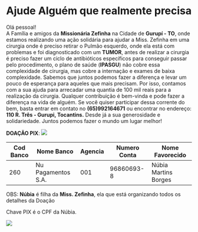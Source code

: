 # Ajude Alguém que realmente precisa

Olá pessoal! <br>
A Família e amigos da **Missionária Zefinha** na Cidade de **Gurupí - TO**, onde estamos realizando uma ação solidária para ajudar a Miss. Zefinha em uma cirurgia onde é preciso retirar o Pulmão esquerdo, onde ela está com problemas e foi diagnosticado com um **TUMOR**, antes de realizar a cirurgia é preciso fazer um ciclo de antibióticos específicos para conseguir passar pelo procedimento, o plano de saúde (**IPASGU**) não cobre essa complexidade de cirurgia, mas cobre a internação e exames de baixa complexidade.
Sabemos que juntos podemos fazer a diferença e levar um pouco de esperança para aqueles que mais precisam. Por isso, contamos com a sua ajuda para arrecadar uma quantia de 100 mil reais para a realização da cirurgia.
Qualquer contribuição é bem-vinda e pode fazer a diferença na vida de alguém. Se você quiser participar dessa corrente do bem, basta entrar em contato no **(65)992164671** ou encontrar no endereço: **110 R. Três - Gurupi, Tocantins.**
Desde já a sua generosidade e solidariedade. Juntos podemos fazer o mundo um lugar melhor!

**DOAÇÃO PIX**: ![](https://i.imgur.com/PyvupVn.png)


| Cod Banco | Nome Banco | Agencia | Numero Conta | Nome Favorecido |
| --- | --- | --- | --- | --- |
| 260    |    Nu Pagamentos S.A. | 001    |    96860693-8    |    Núbia Martins Borges    |

OBS: **Núbia** é filha da **Miss. Zefinha**, ela que está organizando todos os detalhes da Doação

Chave PIX é o CPF da Núbia.

![](https://i.imgur.com/P0pKa9G.png)
